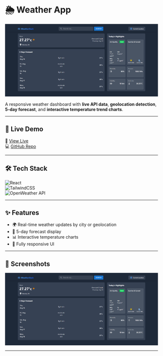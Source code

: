 # 🌦️ Weather App

![Weather App Banner](./public/Weather-App.png) <!-- Replace with your banner image -->

A responsive weather dashboard with **live API data**, **geolocation detection**, **5-day forecast**, and **interactive temperature trend charts**.

---

## 🚀 Live Demo  
🔗 [View Live](https://weather-app-pi-eight-xdj1fl5g0t.vercel.app/)  
💻 [GitHub Repo](https://github.com/aimgodheretest/WeatherApp)

---

## 🛠 Tech Stack  
![React](https://img.shields.io/badge/React-20232A?logo=react&logoColor=61dafb)  
![TailwindCSS](https://img.shields.io/badge/Tailwind_CSS-38B2AC?logo=tailwind-css&logoColor=white)  
![OpenWeather API](https://img.shields.io/badge/OpenWeather_API-EE6C4D?logo=weather&logoColor=white)

---

## ✨ Features  
- 🌍 Real-time weather updates by city or geolocation  
- 📅 5-day forecast display  
- 📊 Interactive temperature charts  
- 📱 Fully responsive UI  

---

## 📸 Screenshots  
![App Screenshot](./public/Weather-App.png) <!-- Replace with actual screenshot -->

---
